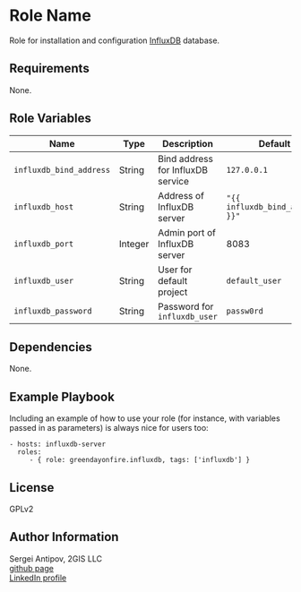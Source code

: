 Role Name
=========

Role for installation and configuration [InfluxDB](https://github.com/influxdb/influxdb) database.

Requirements
------------

None.

Role Variables
--------------

|Name|Type|Description|Default|
|----|----|-----------|-------|
`influxdb_bind_address`|String|Bind address for InfluxDB service|`127.0.0.1`
`influxdb_host`|String|Address of InfluxDB server|`"{{ influxdb_bind_address }}"`
`influxdb_port`|Integer|Admin port of InfluxDB server|8083
`influxdb_user`|String|User for default project|`default_user`
`influxdb_password`|String|Password for `influxdb_user`|`passw0rd`

Dependencies
------------

None.

Example Playbook
----------------

Including an example of how to use your role (for instance, with variables passed in as parameters) is always nice for users too:

    - hosts: influxdb-server
      roles:
         - { role: greendayonfire.influxdb, tags: ['influxdb'] }

License
-------

GPLv2

Author Information
------------------

Sergei Antipov, 2GIS LLC  
[github page](https://github.com/UnderGreen)  
[LinkedIn profile](https://www.linkedin.com/profile/view?id=396228287)
